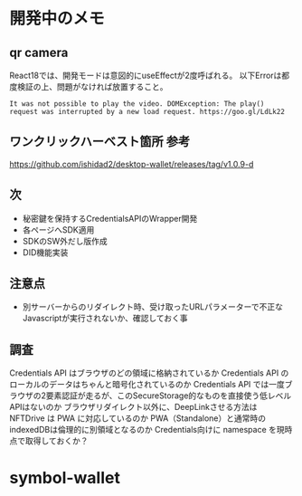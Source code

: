 # 開発中のメモ

## qr camera
React18では、開発モードは意図的にuseEffectが2度呼ばれる。
以下Errorは都度検証の上、問題がなければ放置すること。

```
It was not possible to play the video. DOMException: The play() request was interrupted by a new load request. https://goo.gl/LdLk22
```

## ワンクリックハーベスト箇所 参考
https://github.com/ishidad2/desktop-wallet/releases/tag/v1.0.9-d

## 次
- 秘密鍵を保持するCredentialsAPIのWrapper開発
- 各ページへSDK適用
- SDKのSW外だし版作成
- DID機能実装

## 注意点
- 別サーバーからのリダイレクト時、受け取ったURLパラメーターで不正なJavascriptが実行されないか、確認しておく事

## 調査
Credentials API はブラウザのどの領域に格納されているか
Credentials API のローカルのデータはちゃんと暗号化されているのか
Credentials API では一度ブラウザの2要素認証が走るが、このSecureStorage的なものを直接使う低レベルAPIはないのか
ブラウザリダイレクト以外に、DeepLinkさせる方法は
NFTDrive は PWA に対応しているのか
PWA（Standalone）と通常時のindexedDBは倫理的に別領域となるのか
Credentials向けに namespace を現時点で取得しておくか？
# symbol-wallet
